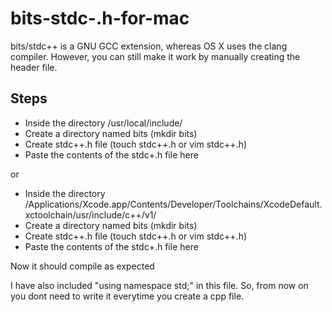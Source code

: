 # bits-stdc-.h-for-mac

bits/stdc++ is a GNU GCC extension, whereas OS X uses the clang compiler. However, you can still make it work by manually creating the header file.

## Steps
* Inside the directory /usr/local/include/ 
* Create a directory named bits (mkdir bits)
* Create stdc++.h file (touch stdc++.h or vim stdc++.h)
* Paste the contents of the stdc+.h file here

or
* Inside the directory /Applications/Xcode.app/Contents/Developer/Toolchains/XcodeDefault.xctoolchain/usr/include/c++/v1/
* Create a directory named bits (mkdir bits)
* Create stdc++.h file (touch stdc++.h or vim stdc++.h)
* Paste the contents of the stdc+.h file here

Now it should compile as expected

I have also included "using namespace std;" in this file.
So, from now on you dont need to write it everytime you create a cpp file.
